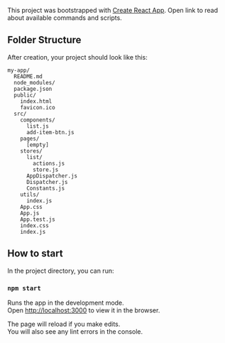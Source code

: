 
This project was bootstrapped with [Create React App](https://github.com/facebookincubator/create-react-app).
Open link to read about available commands and scripts.


## Folder Structure

After creation, your project should look like this:

```
my-app/
  README.md
  node_modules/
  package.json
  public/
    index.html
    favicon.ico
  src/
    components/
      list.js
      add-item-btn.js
    pages/
      [empty]
    stores/
      list/
        actions.js
        store.js
      AppDispatcher.js
      Dispatcher.js
      Constants.js
    utils/
      index.js
    App.css
    App.js
    App.test.js
    index.css
    index.js
```

## How to start

In the project directory, you can run:

### `npm start`

Runs the app in the development mode.<br>
Open [http://localhost:3000](http://localhost:3000) to view it in the browser.

The page will reload if you make edits.<br>
You will also see any lint errors in the console.
